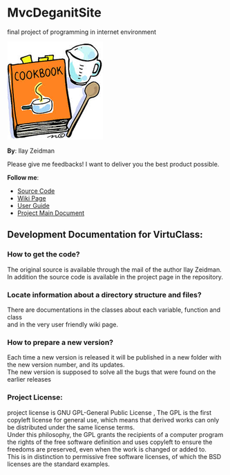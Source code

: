 MvcDeganitSite
==============

final project of programming in internet environment

![Project](https://github.com/ilayze/MvcDeganitSite/raw/FirstVersion/Documents/wikiLogo.jpg)

__By__: 
Ilay Zeidman

Please give me feedbacks! I want to deliver you the best product possible.

__Follow me__:

- [Source Code](https://github.com/ilayze/MvcDeganitSite/tree/FirstVersion/MvcDeganitSite)
- [Wiki Page](https://github.com/ilayze/MvcDeganitSite/wiki) 
- [User Guide](https://github.com/ilayze/MvcDeganitSite/wiki/User-Guide)
- [Project Main Document](https://github.com/ilayze/MvcDeganitSite/raw/FirstVersion/Documents/Final%20Project%20guide.docx)
 

## Development Documentation for VirtuClass:  

### How to get the code? 
The original source is available through the mail of the author Ilay Zeidman. 
In addition the source code is available in the project page in the repository.

### Locate information about a directory structure and files?  
There are documentations in the classes about each variable, function and class  
and in the very user friendly wiki page. 

### How to prepare a new version?  
Each time a new version is released it will be published in a new folder with the new version number, and its updates.  
The new version is supposed to solve all the bugs that were found on the earlier releases

### Project License:
project license is GNU GPL-General Public License , The GPL is the first copyleft license for general use, which means that derived works can only be distributed under the same license terms.  
Under this philosophy, the GPL grants the recipients of a computer program the rights of the free software definition and uses copyleft to ensure the freedoms are preserved, even when the work is changed or added to.  
This is in distinction to permissive free software licenses, of which the BSD licenses are the standard examples.  
